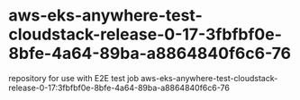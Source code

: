 # aws-eks-anywhere-test-cloudstack-release-0-17-3fbfbf0e-8bfe-4a64-89ba-a8864840f6c6-76
repository for use with E2E test job aws-eks-anywhere-test-cloudstack-release-0-17:3fbfbf0e-8bfe-4a64-89ba-a8864840f6c6-76
